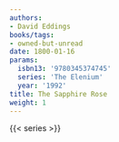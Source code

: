 ```yaml
---
authors:
- David Eddings
books/tags:
- owned-but-unread
date: 1800-01-16
params:
  isbn13: '9780345374745'
  series: 'The Elenium'
  year: '1992'
title: The Sapphire Rose
weight: 1
---
```



<!--more-->

{{< series >}}